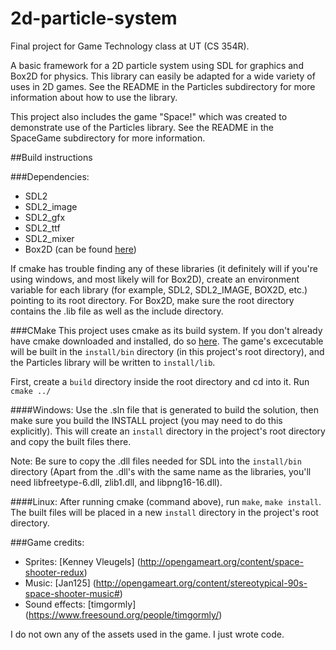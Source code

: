 # 2d-particle-system

Final project for Game Technology class at UT (CS 354R).

A basic framework for a 2D particle system using SDL for graphics and Box2D for physics. This library can easily be adapted for a wide variety of uses in 2D games. See the README in the Particles subdirectory for more information about how to use the library.

This project also includes the game "Space!" which was created to demonstrate use of the Particles library. See the README in the SpaceGame subdirectory for more information.

##Build instructions

###Dependencies:
- SDL2
- SDL2_image
- SDL2_gfx
- SDL2_ttf
- SDL2_mixer
- Box2D (can be found [here](https://github.com/erincatto/Box2D))

If cmake has trouble finding any of these libraries (it definitely will if you're using windows, and most likely will for Box2D), create an environment variable for each library (for example, SDL2, SDL2_IMAGE, BOX2D, etc.) pointing to its root directory. For Box2D, make sure the root directory contains the .lib file as well as the include directory.

###CMake
This project uses cmake as its build system. If you don't already have cmake downloaded and installed, do so [here](https://cmake.org/download/). The game's excecutable will be built in the `install/bin` directory (in this project's root directory), and the Particles library will be written to `install/lib`.

First, create a `build` directory inside the root directory and cd into it. Run `cmake ../`

####Windows:
Use the .sln file that is generated to build the solution, then make sure you build the INSTALL project (you may need to do this explicitly). This will create an `install` directory in the project's root directory and copy the built files there.

Note: Be sure to copy the .dll files needed for SDL into the `install/bin` directory (Apart from the .dll's with the same name as the libraries, you'll need libfreetype-6.dll, zlib1.dll, and libpng16-16.dll).

####Linux:
After running cmake (command above), run `make`, `make install`. The built files will be placed in a new `install` directory in the project's root directory.

###Game credits:
- Sprites: [Kenney Vleugels] (http://opengameart.org/content/space-shooter-redux)
- Music: [Jan125] (http://opengameart.org/content/stereotypical-90s-space-shooter-music#)
- Sound effects: [timgormly] (https://www.freesound.org/people/timgormly/)

I do not own any of the assets used in the game. I just wrote code.
